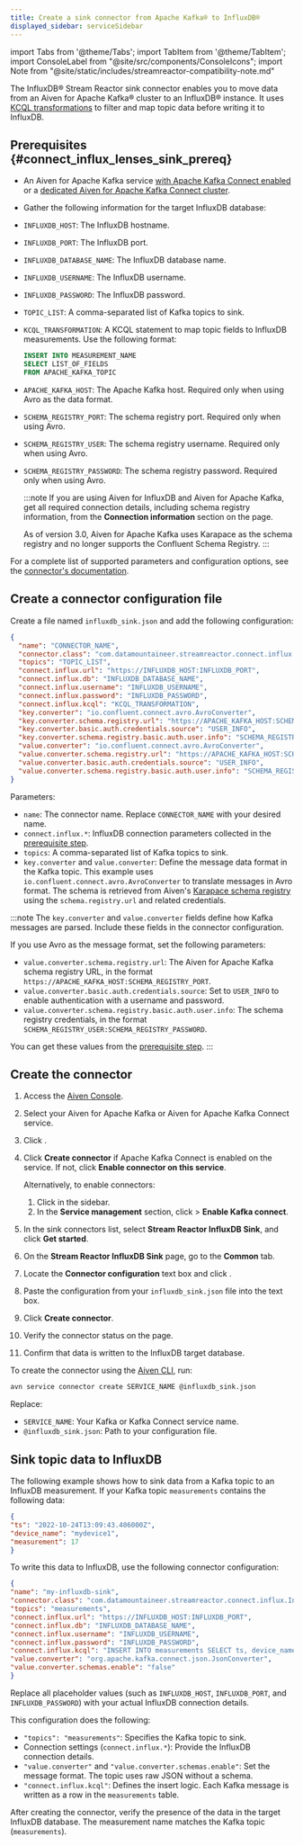 ```yaml
---
title: Create a sink connector from Apache Kafka® to InfluxDB®
displayed_sidebar: serviceSidebar
---
```


import Tabs from '@theme/Tabs';
import TabItem from '@theme/TabItem';
import ConsoleLabel from "@site/src/components/ConsoleIcons";
import Note from "@site/static/includes/streamreactor-compatibility-note.md"

The InfluxDB® Stream Reactor sink connector enables you to move data from an Aiven for Apache Kafka® cluster to an InfluxDB® instance.
It uses [KCQL transformations](https://docs.lenses.io/connectors/sink/influx) to
filter and map topic data before writing it to InfluxDB.

<Note/>

## Prerequisites {#connect_influx_lenses_sink_prereq}

- An Aiven for Apache Kafka service
[with Apache Kafka Connect enabled](enable-connect) or a
[dedicated Aiven for Apache Kafka Connect cluster](/docs/products/kafka/kafka-connect/get-started#apache_kafka_connect_dedicated_cluster).

- Gather the following information for the target InfluxDB database:

- `INFLUXDB_HOST`: The InfluxDB hostname.
- `INFLUXDB_PORT`: The InfluxDB port.
- `INFLUXDB_DATABASE_NAME`: The InfluxDB database name.
- `INFLUXDB_USERNAME`: The InfluxDB username.
- `INFLUXDB_PASSWORD`: The InfluxDB password.
- `TOPIC_LIST`: A comma-separated list of Kafka topics to sink.
- `KCQL_TRANSFORMATION`: A KCQL statement to map topic fields to InfluxDB measurements.
  Use the following format:

  ```sql
  INSERT INTO MEASUREMENT_NAME
  SELECT LIST_OF_FIELDS
  FROM APACHE_KAFKA_TOPIC
  ```

- `APACHE_KAFKA_HOST`: The Apache Kafka host. Required only when using Avro as the
  data format.
- `SCHEMA_REGISTRY_PORT`: The schema registry port. Required only when using Avro.
- `SCHEMA_REGISTRY_USER`: The schema registry username. Required only when using Avro.
- `SCHEMA_REGISTRY_PASSWORD`: The schema registry password. Required only when using Avro.

  :::note
  If you are using Aiven for InfluxDB and Aiven for Apache Kafka, get all required
  connection details, including schema registry information, from the
  **Connection information** section on the <ConsoleLabel name="overview"/> page.

  As of version 3.0, Aiven for Apache Kafka uses Karapace as the schema registry and
  no longer supports the Confluent Schema Registry.
  :::

For a complete list of supported parameters and configuration options, see the
[connector's documentation](https://docs.lenses.io/latest/connectors/kafka-connectors/sinks/influxdb).

## Create a connector configuration file

Create a file named `influxdb_sink.json` and add the following configuration:

```json
{
  "name": "CONNECTOR_NAME",
  "connector.class": "com.datamountaineer.streamreactor.connect.influx.InfluxSinkConnector",
  "topics": "TOPIC_LIST",
  "connect.influx.url": "https://INFLUXDB_HOST:INFLUXDB_PORT",
  "connect.influx.db": "INFLUXDB_DATABASE_NAME",
  "connect.influx.username": "INFLUXDB_USERNAME",
  "connect.influx.password": "INFLUXDB_PASSWORD",
  "connect.influx.kcql": "KCQL_TRANSFORMATION",
  "key.converter": "io.confluent.connect.avro.AvroConverter",
  "key.converter.schema.registry.url": "https://APACHE_KAFKA_HOST:SCHEMA_REGISTRY_PORT",
  "key.converter.basic.auth.credentials.source": "USER_INFO",
  "key.converter.schema.registry.basic.auth.user.info": "SCHEMA_REGISTRY_USER:SCHEMA_REGISTRY_PASSWORD",
  "value.converter": "io.confluent.connect.avro.AvroConverter",
  "value.converter.schema.registry.url": "https://APACHE_KAFKA_HOST:SCHEMA_REGISTRY_PORT",
  "value.converter.basic.auth.credentials.source": "USER_INFO",
  "value.converter.schema.registry.basic.auth.user.info": "SCHEMA_REGISTRY_USER:SCHEMA_REGISTRY_PASSWORD"
}
```

Parameters:

- `name`: The connector name. Replace `CONNECTOR_NAME` with your desired name.
- `connect.influx.*`: InfluxDB connection parameters collected in the
  [prerequisite step](/docs/products/kafka/kafka-connect/howto/influx-sink#connect_influx_lenses_sink_prereq).
- `topics`: A comma-separated list of Kafka topics to sink.
- `key.converter` and `value.converter`: Define the message data format in the
  Kafka topic. This example uses `io.confluent.connect.avro.AvroConverter` to translate
  messages in Avro format. The schema is retrieved from Aiven's
  [Karapace schema registry](https://github.com/aiven/karapace) using the
  `schema.registry.url` and related credentials.

:::note
The `key.converter` and `value.converter` fields define how Kafka messages are parsed.
Include these fields in the connector configuration.

If you use Avro as the message format, set the following parameters:

- `value.converter.schema.registry.url`: The Aiven for Apache Kafka schema registry
  URL, in the format `https://APACHE_KAFKA_HOST:SCHEMA_REGISTRY_PORT`.
- `value.converter.basic.auth.credentials.source`: Set to `USER_INFO` to enable
  authentication with a username and password.
- `value.converter.schema.registry.basic.auth.user.info`: The schema registry
  credentials, in the format `SCHEMA_REGISTRY_USER:SCHEMA_REGISTRY_PASSWORD`.

You can get these values from the
[prerequisite step](/docs/products/kafka/kafka-connect/howto/influx-sink#connect_influx_lenses_sink_prereq).
:::

## Create the connector

<Tabs groupId="setup-method">
<TabItem value="console" label="Console" default>

1. Access the [Aiven Console](https://console.aiven.io/).
1. Select your Aiven for Apache Kafka or Aiven for Apache Kafka Connect service.
1. Click <ConsoleLabel name="Connectors"/>.
1. Click **Create connector** if Apache Kafka Connect is enabled on the service.
   If not, click **Enable connector on this service**.

   Alternatively, to enable connectors:

   1. Click <ConsoleLabel name="Service settings"/> in the sidebar.
   1. In the **Service management** section, click
      <ConsoleLabel name="Actions"/> > **Enable Kafka connect**.

1. In the sink connectors list, select **Stream Reactor InfluxDB Sink**, and
   click **Get started**.
1. On the **Stream Reactor InfluxDB Sink** page, go to the **Common** tab.
1. Locate the **Connector configuration** text box and click <ConsoleLabel name="edit"/>.
1. Paste the configuration from your `influxdb_sink.json` file into the text box.
1. Click **Create connector**.
1. Verify the connector status on the <ConsoleLabel name="Connectors"/> page.
1. Confirm that data is written to the InfluxDB target database.

</TabItem>
<TabItem value="cli" label="CLI">

To create the connector using the
[Aiven CLI](/docs/tools/cli/service/connector#avn_service_connector_create), run:

```bash
avn service connector create SERVICE_NAME @influxdb_sink.json
```

Replace:

- `SERVICE_NAME`: Your Kafka or Kafka Connect service name.
- `@influxdb_sink.json`: Path to your configuration file.

</TabItem>
</Tabs>

## Sink topic data to InfluxDB

The following example shows how to sink data from a Kafka topic to an InfluxDB measurement.
If your Kafka topic `measurements` contains the following data:

```json
{
"ts": "2022-10-24T13:09:43.406000Z",
"device_name": "mydevice1",
"measurement": 17
}
```

To write this data to InfluxDB, use the following connector configuration:

```json
{
"name": "my-influxdb-sink",
"connector.class": "com.datamountaineer.streamreactor.connect.influx.InfluxSinkConnector",
"topics": "measurements",
"connect.influx.url": "https://INFLUXDB_HOST:INFLUXDB_PORT",
"connect.influx.db": "INFLUXDB_DATABASE_NAME",
"connect.influx.username": "INFLUXDB_USERNAME",
"connect.influx.password": "INFLUXDB_PASSWORD",
"connect.influx.kcql": "INSERT INTO measurements SELECT ts, device_name, measurement FROM measurements",
"value.converter": "org.apache.kafka.connect.json.JsonConverter",
"value.converter.schemas.enable": "false"
}
```

Replace all placeholder values (such as `INFLUXDB_HOST`, `INFLUXDB_PORT`,
and `INFLUXDB_PASSWORD`) with your actual InfluxDB connection details.

This configuration does the following:

- `"topics": "measurements"`: Specifies the Kafka topic to sink.
- Connection settings (`connect.influx.*`): Provide the InfluxDB connection details.
- `"value.converter"` and `"value.converter.schemas.enable"`: Set the message format.
  The topic uses raw JSON without a schema.
- `"connect.influx.kcql"`: Defines the insert logic. Each Kafka message is written as a
  row in the `measurements` table.

After creating the connector, verify the presence of the data in the target InfluxDB database.
The measurement name matches the Kafka topic (`measurements`).
